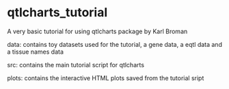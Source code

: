 # qtlcharts_tutorial
A very basic tutorial for using qtlcharts package by Karl Broman


 data: contains toy datasets used for the tutorial, a gene data, a eqtl data and a tissue names data

 src: contains the main tutorial script for qtlcharts

 plots: contains the interactive HTML plots saved from the tutorial sript 


  
